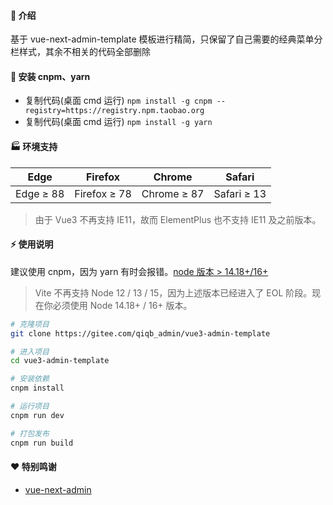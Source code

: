 #### 🌈 介绍 

基于 vue-next-admin-template 模板进行精简，只保留了自己需要的经典菜单分栏样式，其余不相关的代码全部删除

#### 🚧 安装 cnpm、yarn

- 复制代码(桌面 cmd 运行) `npm install -g cnpm --registry=https://registry.npm.taobao.org`
- 复制代码(桌面 cmd 运行) `npm install -g yarn`

#### 🏭 环境支持

| Edge      | Firefox      | Chrome      | Safari      |
| --------- | ------------ | ----------- | ----------- |
| Edge ≥ 88 | Firefox ≥ 78 | Chrome ≥ 87 | Safari ≥ 13 |

> 由于 Vue3 不再支持 IE11，故而 ElementPlus 也不支持 IE11 及之前版本。

#### ⚡ 使用说明

建议使用 cnpm，因为 yarn 有时会报错。<a href="http://nodejs.cn/" target="_blank">node 版本 > 14.18+/16+</a>

> Vite 不再支持 Node 12 / 13 / 15，因为上述版本已经进入了 EOL 阶段。现在你必须使用 Node 14.18+ / 16+ 版本。

```bash
# 克隆项目
git clone https://gitee.com/qiqb_admin/vue3-admin-template

# 进入项目
cd vue3-admin-template

# 安装依赖
cnpm install

# 运行项目
cnpm run dev

# 打包发布
cnpm run build
```


#### ❤️ 特别鸣谢

- <a href="https://gitee.com/lyt-top/vue-next-admin" target="_blank">vue-next-admin</a>
